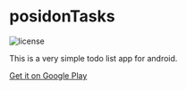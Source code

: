 # posidonTasks #
![license](https://img.shields.io/github/license/leoxshn/posidonTasks)

This is a very simple todo list app for android.

[Get it on Google Play](https://play.google.com/store/apps/details?id=posidon.tasks)
